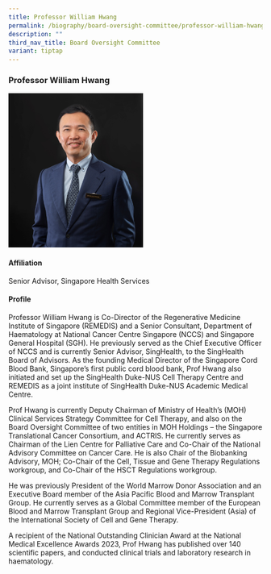 ```yaml
---
title: Professor William Hwang
permalink: /biography/board-oversight-committee/professor-william-hwang/
description: ""
third_nav_title: Board Oversight Committee
variant: tiptap
---
```

<h3>Professor William Hwang</h3><div class="isomer-image-wrapper"><img style="width: 53%;" height="auto" width="100%" alt="" src="/images/Biography/Board Oversight Committee/Profile_Picture___Prof_William_Hwang_v1.jpg"></div><h4>Affiliation</h4><p>Senior Advisor, Singapore Health Services</p><h4>Profile</h4><p>Professor William Hwang is Co-Director of the Regenerative Medicine Institute of Singapore (REMEDIS) and a Senior Consultant, Department of Haematology at National Cancer Centre Singapore (NCCS) and Singapore General Hospital (SGH). He previously served as the Chief Executive Officer of NCCS and is currently Senior Advisor, SingHealth, to the SingHealth Board of Advisors. As the founding Medical Director of the Singapore Cord Blood Bank, Singapore’s first public cord blood bank, Prof Hwang also initiated and set up the SingHealth Duke-NUS Cell Therapy Centre and REMEDIS as a joint institute of SingHealth Duke-NUS Academic Medical Centre.</p><p>Prof Hwang is currently Deputy Chairman of Ministry of Health’s (MOH) Clinical Services Strategy Committee for Cell Therapy, and also on the Board Oversight Committee of two entities in MOH Holdings – the Singapore Translational Cancer Consortium, and ACTRIS. He currently serves as Chairman of the Lien Centre for Palliative Care and Co-Chair of the National Advisory Committee on Cancer Care. He is also Chair of the Biobanking Advisory, MOH; Co-Chair of the Cell, Tissue and Gene Therapy Regulations workgroup, and Co-Chair of the HSCT Regulations workgroup.</p><p>He was previously President of the World Marrow Donor Association and an Executive Board member of the Asia Pacific Blood and Marrow Transplant Group. He currently serves as a Global Committee member of the European Blood and Marrow Transplant Group and Regional Vice-President (Asia) of the International Society of Cell and Gene Therapy.</p><p>A recipient of the National Outstanding Clinician Award at the National Medical Excellence Awards 2023, Prof Hwang has published over 140 scientific papers, and conducted clinical trials and laboratory research in haematology.</p>